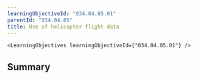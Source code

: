 ```yaml
---
learningObjectiveId: "034.04.05.01"
parentId: "034.04.05"
title: Use of helicopter flight data
---
```


```tsx eval
<LearningObjectives learningObjectiveId={"034.04.05.01"} />
```

## Summary
